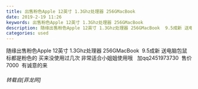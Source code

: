 ```yaml
---
title: 出售粉色Apple 12英寸 1.3Ghz处理器 256GMacBook
date: 2019-2-19 11:26
keywords: 出售粉色Apple 12英寸 1.3Ghz处理器 256GMacBook
description: 随缘出售粉色Apple 12英寸 1.3Ghz处理器 256GMacBook  9.5成新 送电脑包鼠标都是粉色的 买来没使用过几次 非常适合小姐姐使用哦   加qq2451973730  售价7000  有诚意的来
categories: used
---
```

<td class="t_f" id="postmessage_3068649">

随缘出售粉色Apple 12英寸 1.3Ghz处理器 256GMacBook  9.5成新 送电脑包鼠标都是粉色的 买来没使用过几次 非常适合小姐姐使用哦   加qq2451973730  售价7000  有诚意的来</td>
###### 转载自[菲龙网]